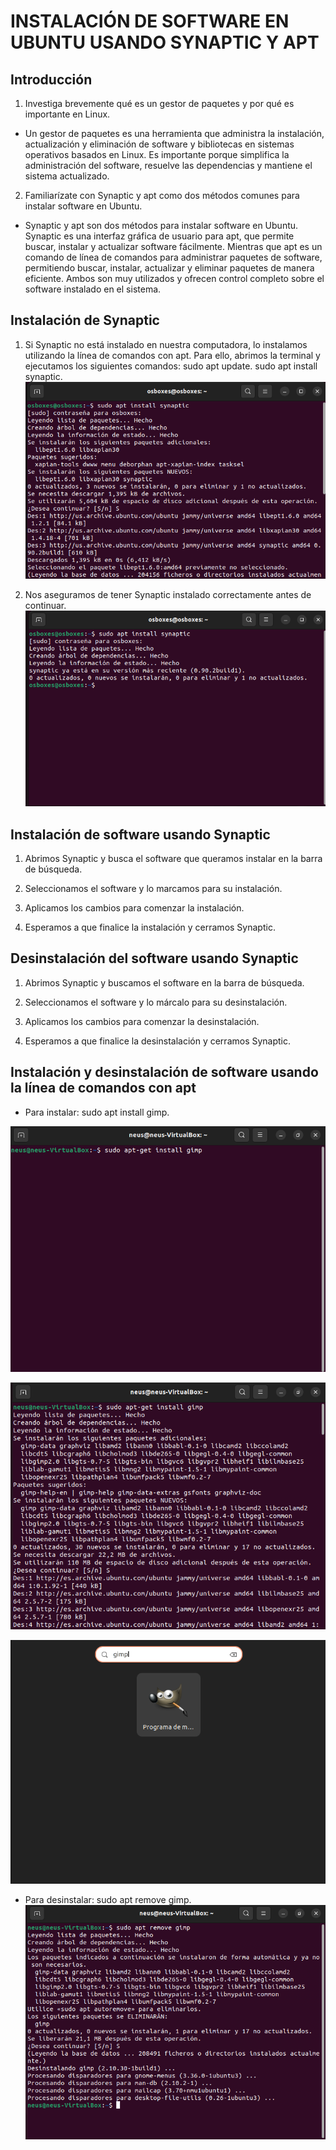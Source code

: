# INSTALACIÓN DE SOFTWARE EN UBUNTU USANDO SYNAPTIC Y APT

## Introducción
1. Investiga brevemente qué es un gestor de paquetes y por qué es importante en Linux.

* Un gestor de paquetes es una herramienta que administra la instalación, actualización y eliminación de software y bibliotecas en sistemas operativos basados en Linux. Es importante porque simplifica la administración del software, resuelve las dependencias y mantiene el sistema actualizado.


2. Familiarízate con Synaptic y apt como dos métodos comunes para instalar software en Ubuntu.

* Synaptic y apt son dos métodos para instalar software en Ubuntu. Synaptic es una interfaz gráfica de usuario para apt, que permite buscar, instalar y actualizar software fácilmente. Mientras que apt es un comando de línea de comandos para administrar paquetes de software, permitiendo buscar, instalar, actualizar y eliminar paquetes de manera eficiente. Ambos son muy utilizados y ofrecen control completo sobre el software instalado en el sistema.


## Instalación de Synaptic

1. Si Synaptic no está instalado en nuestra computadora, lo instalamos utilizando la línea de comandos con apt. Para ello, abrimos la terminal y ejecutamos los siguientes comandos: sudo apt update.  sudo apt install synaptic.
![InstalaciónSoftware1](https://github.com/neusmartinez/Instalacion-Software/blob/main/INSTALACIO%CC%81N%20SOFTWARE%201.png)

2. Nos aseguramos de tener Synaptic instalado correctamente antes de continuar.
![InstalaciónSoftware2](https://github.com/neusmartinez/Instalacion-Software/blob/main/INSTALACIO%CC%81N%20SOFTWARE%202.png)


## Instalación de software usando Synaptic

1. Abrimos Synaptic y busca el software que queramos instalar en la barra de búsqueda.


2. Seleccionamos el software y lo  marcamos para su instalación.


3. Aplicamos los cambios para comenzar la instalación.


4. Esperamos a que finalice la instalación y cerramos Synaptic.


## Desinstalación del software usando Synaptic

1. Abrimos Synaptic y buscamos el software en la barra de búsqueda.


2. Seleccionamos el software y lo márcalo para su desinstalación.


3. Aplicamos los cambios para comenzar la desinstalación.


4. Esperamos a que finalice la desinstalación y cerramos Synaptic.


## Instalación y desinstalación de software usando la línea de comandos con apt

* Para instalar: sudo apt install gimp.

![InstalaciónSoftware3](https://github.com/neusmartinez/Instalacion-Software/blob/main/INSTALACIO%CC%81N%20SOFTWARE%203.png)

![InstalaciónSoftware4](https://github.com/neusmartinez/Instalacion-Software/blob/main/INSTALACIO%CC%81N%20SOFTWARE%204.png)

![InstalaciónSoftware5](https://github.com/neusmartinez/Instalacion-Software/blob/main/INSTALACIO%CC%81N%20SOFTWARE%205.png)


* Para desinstalar: sudo apt remove gimp.
![InstalaciónSoftware6](https://github.com/neusmartinez/Instalacion-Software/blob/main/INSTALACIO%CC%81N%20SOFTWARE%206.png)
